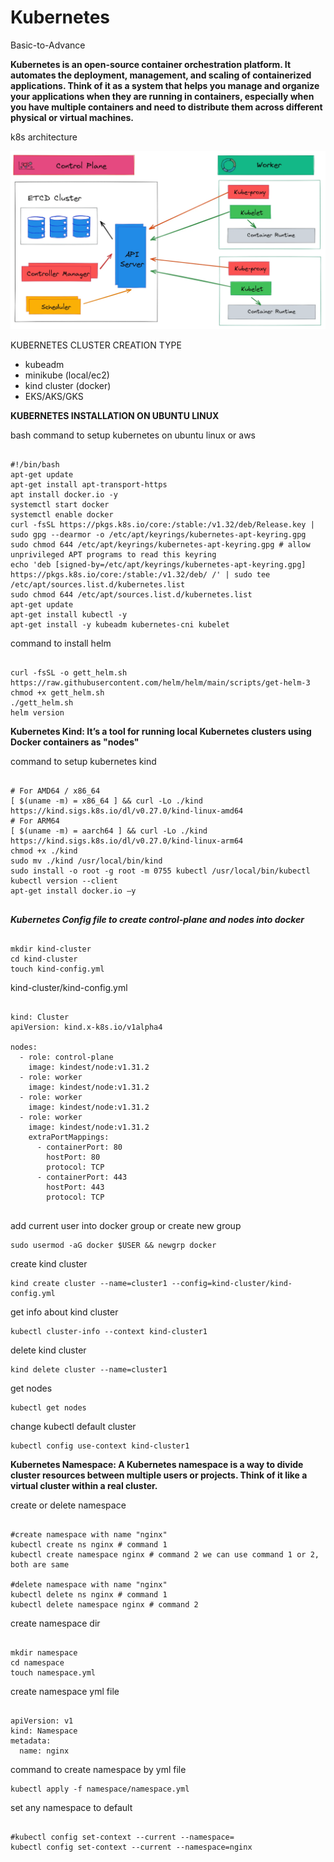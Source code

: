 # Kubernetes
Basic-to-Advance

**Kubernetes is an open-source container orchestration platform. It automates the deployment, management, and scaling of containerized applications. Think of it as a system that helps you manage and organize your applications when they are running in containers, especially when you have multiple containers and need to distribute them across different physical or virtual machines.**

k8s architecture

![Alt text](https://github.com/herrry107/Kubernetes/blob/main/K8-arch.png)

KUBERNETES CLUSTER CREATION TYPE
- kubeadm
- minikube (local/ec2)
- kind cluster (docker)
- EKS/AKS/GKS

**KUBERNETES INSTALLATION ON UBUNTU LINUX**

bash command to setup kubernetes on ubuntu linux or aws

<pre><code>
#!/bin/bash
apt-get update
apt-get install apt-transport-https
apt install docker.io -y
systemctl start docker
systemctl enable docker
curl -fsSL https://pkgs.k8s.io/core:/stable:/v1.32/deb/Release.key | sudo gpg --dearmor -o /etc/apt/keyrings/kubernetes-apt-keyring.gpg
sudo chmod 644 /etc/apt/keyrings/kubernetes-apt-keyring.gpg # allow unprivileged APT programs to read this keyring
echo 'deb [signed-by=/etc/apt/keyrings/kubernetes-apt-keyring.gpg] https://pkgs.k8s.io/core:/stable:/v1.32/deb/ /' | sudo tee /etc/apt/sources.list.d/kubernetes.list
sudo chmod 644 /etc/apt/sources.list.d/kubernetes.list
apt-get update
apt-get install kubectl -y
apt-get install -y kubeadm kubernetes-cni kubelet
</code></pre>

command to install helm 
<pre><code>
curl -fsSL -o gett_helm.sh https://raw.githubusercontent.com/helm/helm/main/scripts/get-helm-3
chmod +x gett_helm.sh
./gett_helm.sh
helm version
</code></pre>

**Kubernetes Kind: It’s a tool for running local Kubernetes clusters using Docker containers as "nodes"**

command to setup kubernetes kind 
<pre><code>
# For AMD64 / x86_64
[ $(uname -m) = x86_64 ] && curl -Lo ./kind https://kind.sigs.k8s.io/dl/v0.27.0/kind-linux-amd64
# For ARM64
[ $(uname -m) = aarch64 ] && curl -Lo ./kind https://kind.sigs.k8s.io/dl/v0.27.0/kind-linux-arm64
chmod +x ./kind
sudo mv ./kind /usr/local/bin/kind
sudo install -o root -g root -m 0755 kubectl /usr/local/bin/kubectl
kubectl version --client
apt-get install docker.io –y

</code></pre>

***Kubernetes Config file to create control-plane and nodes into docker***
<pre><code>
mkdir kind-cluster
cd kind-cluster
touch kind-config.yml
</code></pre>


kind-cluster/kind-config.yml
<pre><code>
kind: Cluster
apiVersion: kind.x-k8s.io/v1alpha4

nodes:
  - role: control-plane
    image: kindest/node:v1.31.2
  - role: worker
    image: kindest/node:v1.31.2  
  - role: worker
    image: kindest/node:v1.31.2
  - role: worker
    image: kindest/node:v1.31.2
    extraPortMappings:
      - containerPort: 80
        hostPort: 80
        protocol: TCP
      - containerPort: 443
        hostPort: 443
        protocol: TCP

</code></pre>

add current user into docker group or create new group
<pre><code>sudo usermod -aG docker $USER && newgrp docker</code></pre>

create kind cluster 
<pre><code>kind create cluster --name=cluster1 --config=kind-cluster/kind-config.yml</code></pre>

get info about kind cluster
<pre><code>kubectl cluster-info --context kind-cluster1</code></pre>

delete kind cluster
<pre><code>kind delete cluster --name=cluster1</code></pre>

get nodes
<pre><code>kubectl get nodes</code></pre>

change kubectl default cluster
<pre><code>kubectl config use-context kind-cluster1</code></pre>

**Kubernetes Namespace: A Kubernetes namespace is a way to divide cluster resources between multiple users or projects. Think of it like a virtual cluster within a real cluster.**

create or delete namespace
<pre><code>
#create namespace with name "nginx"
kubectl create ns nginx # command 1
kubectl create namespace nginx # command 2 we can use command 1 or 2, both are same

#delete namespace with name "nginx"
kubectl delete ns nginx # command 1
kubectl delete namespace nginx # command 2
</code></pre>

create namespace dir 
<pre><code>
mkdir namespace
cd namespace
touch namespace.yml
</code></pre>

create namespace yml file
<pre><code>
apiVersion: v1
kind: Namespace
metadata:
  name: nginx
</code></pre>


command to create namespace by yml file 
<pre><code>kubectl apply -f namespace/namespace.yml</code></pre>

set any namespace to default
<pre><code>
#kubectl config set-context --current --namespace=<your-namespace>
kubectl config set-context --current --namespace=nginx
</code></pre>


